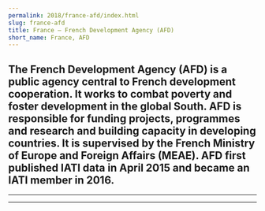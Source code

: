 ```yaml
---
permalink: 2018/france-afd/index.html
slug: france-afd
title: France – French Development Agency (AFD)
short_name: France, AFD
---
```

The French Development Agency (AFD) is a public agency central to French development cooperation. It works to combat poverty and foster development in the global South. AFD is responsible for funding projects, programmes and research and building capacity in developing countries. It is supervised by the French Ministry of Europe and Foreign Affairs (MEAE). AFD first published IATI data in April 2015 and became an IATI member in 2016.
---

---

---
